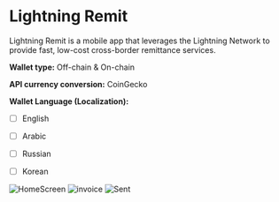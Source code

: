 # Lightning Remit

Lightning Remit is a mobile app that leverages the Lightning Network to provide fast, low-cost cross-border remittance services.

**Wallet type:** Off-chain & On-chain

**API currency conversion:** CoinGecko

**Wallet Language (Localization):**

- [ ] English
- [ ] Arabic
- [ ] Russian
- [ ] Korean


![HomeScreen](https://github.com/user-attachments/assets/ba3f4cfa-d95c-41d6-93a5-a111347c4f67)
![invoice](https://github.com/user-attachments/assets/b01cc94c-8319-4331-a41e-7b0e6c52a173)
![Sent](https://github.com/user-attachments/assets/0fbf32dc-5244-48d2-847b-aa11df0b8058)

